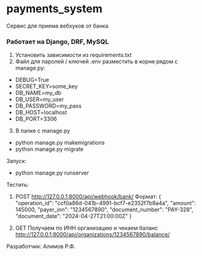 # payments_system

Сервис для приема вебхуков от банка
### Работает на Django, DRF, MySQL

1. Установить зависимости из requirements.txt
2. Файл для паролей / ключей .env разместить в корне рядом с manage.py:
- DEBUG=True
- SECRET_KEY=some_key
- DB_NAME=my_db
- DB_USER=my_user
- DB_PASSWORD=my_pass
- DB_HOST=localhost
- DB_PORT=3306
3. В папке с manage.py

- python manage.py makemigrations
- python manage.py migrate

Запуск: 
- python manage.py runserver

Тестить:
1. POST http://127.0.0.1:8000/api/webhook/bank/ 
Формат:
{
  "operation_id": "ccf0a86d-041b-4991-bcf7-e2352f7b8a4a",
  "amount": 145000,
  "payer_inn": "1234567890",
  "document_number": "PAY-328",
  "document_date": "2024-04-27T21:00:00Z"
}

2. GET
Получаем по ИНН организацию и чекаем баланс
http://127.0.0.1:8000/api/organizations/1234567890/balance/ 


Разработчик:
Алимов Р.Ф.
